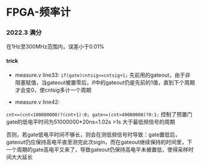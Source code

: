 # FPGA-频率计 
### 2022.3 满分
在1Hz至300MHz范围内，误差小于0.01%

#### trick
* measure.v line33:
`
if(gate)cntsig<=cntsig+1;
`
先前用的gateout，由于非阻塞赋值，当gateout被置零后，if中的gateout仍是先前的1值，直到下个周期才会变0，使cntsig多计一个周期

* measure.v line42:

`
  cnt<=(cnt<100000000)?(cnt+1):0;
  gate<=(cnt>49000000)?0:1;
`
控制了预置门gate的低电平时间为51000000*20ns=1.02s >1s 大于最低频信号的周期

否则，若gate低电平时间不够长，则会在测低频信号时导致：gate置低后，gateout仍应保持高电平直至测完此次sigin，而在gateout继续保持的时间里，下一个周期的gate高电平又来了，导致gateout仍保持高电平未被置低，使得采样时间大大延长
